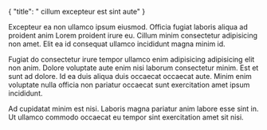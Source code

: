 {
  "title": " cillum excepteur est sint aute"
}

Excepteur ea non ullamco ipsum eiusmod. Officia fugiat laboris aliqua ad proident anim Lorem proident irure eu. Cillum minim consectetur adipisicing non amet. Elit ea id consequat ullamco incididunt magna minim id.

Fugiat do consectetur irure tempor ullamco enim adipisicing adipisicing elit non anim. Dolore voluptate aute enim nisi laborum consectetur minim. Est et sunt ad dolore. Id ea duis aliqua duis occaecat occaecat aute. Minim enim voluptate nulla officia non pariatur occaecat sunt exercitation amet ipsum incididunt.

Ad cupidatat minim est nisi. Laboris magna pariatur anim labore esse sint in. Ut ullamco commodo occaecat eu tempor sint exercitation amet sit nisi.